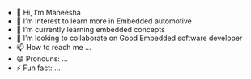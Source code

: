 - 👋 Hi, I’m Maneesha 
- 👀 I’m Interest to learn more in Embedded automotive 
- 🌱 I’m currently learning embedded concepts 
- 💞️ I’m looking to collaborate on Good Embedded software developer 
- 📫 How to reach me ...
- 😄 Pronouns: ...
- ⚡ Fun fact: ...

<!---
manusree305/manusree305 is a ✨ special ✨ repository because its `README.md` (this file) appears on your GitHub profile.
You can click the Preview link to take a look at your changes.
--->
